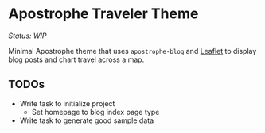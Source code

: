 # Apostrophe Traveler Theme

*Status: WIP*

Minimal Apostrophe theme that uses `apostrophe-blog` and [Leaflet](https://leafletjs.com/) to display blog posts and chart travel across a map.

## TODOs
- Write task to initialize project
  - Set homepage to blog index page type
- Write task to generate good sample data
